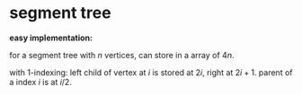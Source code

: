 # segment tree

**easy implementation:**

for a segment tree with $n$ vertices, can store in a array of $4n$.

with 1-indexing: left child of vertex at $i$ is stored at $2i$, right at $2i +
1$. parent of a index $i$ is at $i / 2$.
